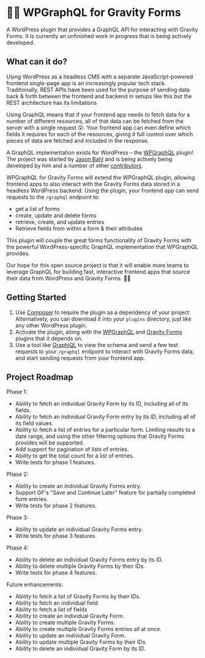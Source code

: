 # 🚀📄 WPGraphQL for Gravity Forms

A WordPress plugin that provides a GraphQL API for interacting with Gravity Forms. It is currently an unfinished work in progress that is being actively developed.

## What can it do?

Using WordPress as a headless CMS with a separate JavaScript-powered frontend single-page app is an increasingly popular tech stack. Traditionally, REST APIs have been used for the purpose of sending data back & forth between the frontend and backend in setups like this but the REST architecture has its limitations

Using GraphQL means that if your frontend app needs to fetch data for a number of different resources, all of that data can be fetched from the server with a single request 😲. Your frontend app can even define which fields it requires for each of the resources, giving it full control over which pieces of data are fetched and included in the response.

A GraphQL implementation exists for WordPress – the [WPGraphQL](https://github.com/wp-graphql/wp-graphql) plugin! The project was started by [Jason Bahl](https://twitter.com/jasonbahl) and is being actively being developed by him and a number of other [contributors](https://github.com/wp-graphql/wp-graphql/graphs/contributors). 

WPGraphQL for Gravity Forms will extend the WPGraphQL plugin, allowing frontend apps to also interact with the Gravity Forms data stored in a headless WordPress backend. Using the plugin, your frontend app can send requests to the `/graphql` endpoint to:
- get a list of forms
- create, update and delete forms
- retrieve, create, and update entries
- Retrieve fields from within a form & their attributes 

This plugin will couple the great forms functionality of Gravity Forms with the powerful WordPress-specific GraphQL implementation that WPGraphQL provides.

Our hope for this open source project is that it will enable more teams to leverage GraphQL for building fast, interactive frontend apps that source their data from WordPress and Gravity Forms. 🙌🏼

## Getting Started

1. Use [Composer](https://getcomposer.org/) to require the plugin as a dependency of your project. Alternatively, you can download it into your `plugins` directory, just like any other WordPress plugin.
1. Activate the plugin, along with the [WPGraphQL](https://www.wpgraphql.com/) and [Gravity Forms](https://www.gravityforms.com/) plugins that it depends on.
1. Use a tool like [GraphiQL](https://electronjs.org/apps/graphiql) to view the schema and send a few test requests to your `/graphql` endpoint to interact with Gravity Forms data, and start sending requests from your frontend app.

## Project Roadmap

Phase 1:
- Ability to fetch an individual Gravity Form by its ID, including all of its fields.
- Ability to fetch an individual Gravity Form entry by its ID, including all of its field values.
- Ability to fetch a list of entries for a particular form. Limiting results to a date range, and using the other filtering options that Gravity Forms provides will be supported.
- Add support for pagination of lists of entries.
- Ability to get the total count for a list of entries.
- Write tests for phase 1 features.

Phase 2:
- Ability to create an individual Gravity Forms entry.
- Support GF's "Save and Continue Later" feature for partially completed form entries.
- Write tests for phase 2 features.

Phase 3:
- Ability to update an individual Gravity Forms entry.
- Write tests for phase 3 features.

Phase 4:
- Ability to delete an individual Gravity Forms entry by its ID.
- Ability to delete multiple Gravity Forms by their IDs.
- Write tests for phase 4 features.

Future enhancements:
- Ability to fetch a list of Gravity Forms by their IDs.
- Ability to fetch an individual field
- Ability to fetch a list of fields
- Ability to create an individual Gravity Form.
- Ability to create multiple Gravity Forms.
- Ability to create multiple Gravity Forms entries all at once.
- Ability to update an individual Gravity Form.
- Ability to update multiple Gravity Forms by their IDs.
- Ability to delete an individual Gravity Form by its ID.
